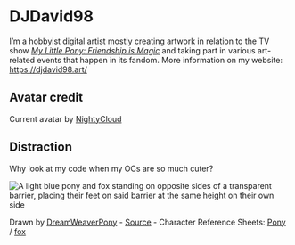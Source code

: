 # DJDavid98

I’m a hobbyist digital artist mostly creating artwork in relation to the TV show [*My Little Pony: Friendship is Magic*](https://en.wikipedia.org/wiki/My_Little_Pony:_Friendship_Is_Magic) and taking part in various art-related events that happen in its fandom.
More information on my website: https://djdavid98.art/

## Avatar credit

Current avatar by [NightyCloud](https://twitter.com/NightyCloud)

## Distraction

Why look at my code when my OCs are so much cuter?

![A light blue pony and fox standing on opposite sides of a transparent barrier, placing their feet on said barrier at the same height on their own side](https://furrycdn.org/img/view/2020/6/15/2791.png)

Drawn by [DreamWeaverPony](https://twitter.com/DreamWeaverPony) - [Source](https://twitter.com/DreamWeaverPony/status/1272504953677008901) - Character Reference Sheets: [Pony](http://oc.djdavid98.art) / [fox](http://fox.djdavid98.art)
